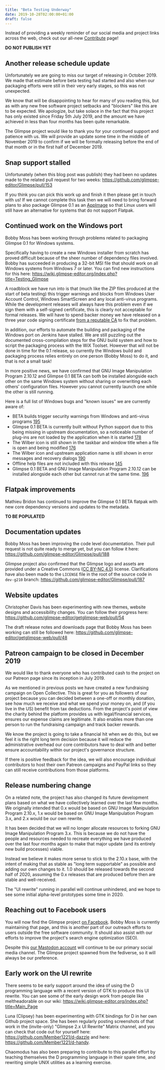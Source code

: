 ```yaml
---
title: "Beta Testing Underway"
date: 2019-10-28T02:00:00+01:00
draft: false
---
```

Instead of providing a weekly reminder of our social media and project links across the web, check out our all-new [Contribute](/contribute/) page!

**DO NOT PUBLISH YET**

## Another release schedule update
Unfortunately we are going to miss our target of releasing in October 2019. We made that estimate before beta testing had started and also when our packaging efforts were still in their very early stages, so this was not unexpected.

We know that will be disappointing to hear for many of you reading this, but as with any new free software project setbacks and "blockers" like this are to be expected. We apologize, but take solace in the fact that this project has only existed since Friday 5th July 2019, and the amount we have achieved in less than four months has been quite remarkable.

The Glimpse project would like to thank you for your continued support and patience with us. We will provide an update some time in the middle of November 2019 to confirm if we will be formally releasing before the end of that month or in the first half of December 2019.

## Snap support stalled
Unfortunately (when this blog post was publish) they had been no updates made to the related pull request for two weeks: https://github.com/glimpse-editor/Glimpse/pull/153

If you think you can pick this work up and finish it then please get in touch with us! If we cannot complete this task then we will need to bring forward plans to also package Glimpse 0.1 as an [AppImage](https://appimage.org/) so that Linux users will still have an alternative for systems that do not support Flatpak.

## Continued work on the Windows port
Bobby Moss has been working through problems related to packaging Glimpse 0.1 for Windows systems.

Specifically having to create a new Windows installer from scratch has proved difficult because of the sheer number of dependency files involved. Bobby has succeeded in producing a 32-bit MSI file that should work on all Windows systems from Windows 7 or later. You can find new instructions for this here: https://wiki.glimpse-editor.org/index.php?title=Testing_Glimpse

A roadblock we have run into is that (much like the ZIP files produced at the start of beta testing) this trigger warnings and blocks from Windows User Account Control, Windows SmartScreen and any local anti-virus programs. While the development releases will always have this problem even if we sign them with a self-signed certificate, this is clearly not acceptable for formal releases. We will have to spend backer money we have released on a three year code signing certificate [from a reputable CA](https://comodosslstore.com/codesigning.aspx) to fix that problem.

In addition, our efforts to automate the building and packaging of the Windows port on Jenkins have stalled. We are still puzzling out the documented cross-compilation steps for the GNU build system and how to script the packaging process with the WiX Toolset. However that will not be done in time for the 0.1 release, so currently the Windows build and packaging process relies entirely on one person (Bobby Moss) to do it, and that is not a small task!

In more positive news, we have confirmed that GNU Image Manipulation Program 2.10.12 and Glimpse 0.1 BETA can both be installed alongside each other on the same Windows system without sharing or overwriting each others' configuration files. However you cannot currently launch one while the other is still running.

Here is a full list of Windows bugs and "known issues" we are currently aware of:
* BETA builds trigger security warnings from Windows and anti-virus programs [195](https://github.com/glimpse-editor/Glimpse/issues/195)
* Glimpse 0.1 BETA is currently built without Python support due to this being missing in upstream documentation, so a noticeable number of plug-ins are not loaded by the application when it is started [178](https://github.com/glimpse-editor/Glimpse/issues/178)
* The Wilber icon is still shown in the taskbar and window title when a file is open and being modified [176](https://github.com/glimpse-editor/Glimpse/issues/176)
* The Wilber icon and upstream application name is still shown in error messages and recovery dialogs [190](https://github.com/glimpse-editor/Glimpse/issues/190)
* Offline help files are not included with this release [145](https://github.com/glimpse-editor/Glimpse/issues/145)
* Glimpse 0.1 BETA and GNU Image Manipulation Program 2.10.12 can be installed alongside each other but cannot run at the same time. [196](https://github.com/glimpse-editor/Glimpse/issues/196)

## Flatpak improvements
Mathieu Bridon has continued to improve the Glimpse 0.1 BETA flatpak with new core dependency versions and updates to the metadata.

**TO BE POPULATED**

## Documentation updates
Bobby Moss has been improving the code level documentation. Their pull request is not quite ready to merge yet, but you can follow it here: https://github.com/glimpse-editor/Glimpse/pull/188

Glimpse project also confirmed that the Glimpse logo and assets are provided under a Creative Commons ([CC BY-NC 4.0](https://creativecommons.org/licenses/by-nc/4.0/)) license. Clarifications have also been made to the `LICENSE` file in the root of the source code in `dev-g210` branch: https://github.com/glimpse-editor/Glimpse/pull/187

## Website updates
Christopher Davis has been experimenting with new themes, website designs and accessibility changes. You can follow their progress here: https://github.com/glimpse-editor/getglimpse-web/pull/54

The draft release notes and downloads page that Bobby Moss has been working can still be followed here: https://github.com/glimpse-editor/getglimpse-web/pull/48

## Patreon campaign to be closed in December 2019
We would like to thank everyone who has contributed cash to the project on our Patreon page since its inception in July 2019.

As we mentioned in previous posts we have created a new fundraising campaign on Open Collective. This is great for you as followers of our project because you can decided between a one-off or monthly donation, see how much we receive and what we spend your money on, and (if you live in the US) benefit from tax deductions. From the project's point of view the charity behind the platform provides us with legal/financial services, ensures our expense claims are legitimate. It also enables more than one person to run the fundraising campaign and track backer rewards.

We know the project is going to take a financial hit when we do this, but we feel it is the right long term decision because it will reduce the administrative overhead our core contributors have to deal with and better ensure accountability within our project's governance structure.

If there is positive feedback for the idea, we will also encourage individual contributors to host their own Patreon campaigns and PayPal links so they can still receive contributions from those platforms.

## Release numbering change
On a related note, the project has also changed its future development plans based on what we have collectively learned over the last few months. We originally intended that 0.x would be based on GNU Image Manipulation Program 2.10.x, 1.x would be based on GNU Image Manipulation Program 3.x, and 2.x would be our own rewrite.

It has been decided that we will no longer allocate resources to forking GNU Image Manipulation Program 3.x. This is because we do not have the people and resources needed to recreate everything we have produced over the last four months again to make that major update (and its entirely new build processes) viable.

Instead we believe it makes more sense to stick to the 2.10.x base, with the intent of making that as stable as "long term supportable" as possible and adding our own changes to it. 1.0 should be released towards the second half of 2020, assuming the 0.x releases that are produced before then are stable and well-received.

The "UI rewrite" running in parallel will continue unhindered, and we hope to see some initial alpha-level prototypes some time in 2020.

## Reaching out to Facebook users
You will now find the Glimpse project [on Facebook](https://fb.me/glimpse.editor). Bobby Moss is currently maintaining that page, and this is another part of our outreach efforts to users outside the free software community. It should also assist with our efforts to improve the project's search engine optimization (SEO).

Despite this [our Mastodon account](https://bobadon.co.uk/@glimpse) will continue to be our primary social media channel. The Glimpse project spawned from the fediverse, so it will always be our preference.

## Early work on the UI rewrite
There seems to be early support around the idea of using the D programming language with a recent version of GTK to produce this UI rewrite. You can see some of the early design work from people like meltheadorable on our wiki: https://wiki.glimpse-editor.org/index.php?title=Main_Page

Luna (Clipsey) has been experimenting with GTK bindings for D in her own Github project space. She has been regularly posting screenshots of that work in the (invite-only) "Glimpse 2.x UI Rewrite" Matrix channel, and you can check that code out for yourself here: https://github.com/Member1221/d-dazzle and here: https://github.com/Member1221/d-handy.

Chaomodus has also been preparing to contribute to this parallel effort by teaching themselves the D programming language in their spare time, and rewriting simple UNIX utilities as a learning exercise.
